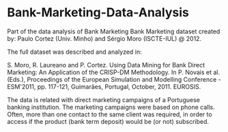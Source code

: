 # Bank-Marketing-Data-Analysis
Part of the data analysis of Bank Marketing
Bank Marketing dataset created by: Paulo Cortez (Univ. Minho) and Sérgio Moro (ISCTE-IUL) @ 2012.

The full dataset was described and analyzed in:

S. Moro, R. Laureano and P. Cortez. Using Data Mining for Bank Direct Marketing: An Application of the CRISP-DM Methodology. In P. Novais et al. (Eds.), Proceedings of the European Simulation and Modelling Conference - ESM'2011, pp. 117-121, Guimarães, Portugal, October, 2011. EUROSIS.

The data is related with direct marketing campaigns of a Portuguese banking institution. The marketing campaigns were based on phone calls. Often, more than one contact to the same client was required, in order to access if the product (bank term deposit) would be (or not) subscribed.
